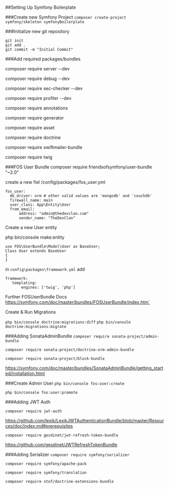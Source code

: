 ##Setting Up Symfony Boilerplate

###Create new Symfony Project
`composer create-project symfony/skeleton symfonyBoilerplate`

###Initialize new git repository
```
git init
git add .
git commit -m "Initial Commit"
```

###Add required packages/bundles

composer require server --dev

composer require debug --dev

composer require sec-checker --dev

composer require profiler --dev

composer require annotations

composer require generator

composer require asset

composer require doctrine

composer require swiftmailer-bundle

composer require twig

###FOS User Bundle
composer require friendsofsymfony/user-bundle "~2.0"

create a new fiel /config/packages/fos_user.yml
```
fos_user:
  db_driver: orm # other valid values are 'mongodb' and 'couchdb'
  firewall_name: main
  user_class: App\Entity\User
  from_email:
      address: "admin@thedevclan.com"
      sender_name: "TheDevClan"
```

Create a new User entity

php bin/console make:entity

```
use FOS\UserBundle\Model\User as BaseUser;
Class User extends BaseUser 
{
}
```

 in `config\packages\framework.yml` add
 
 ```
 framework:
    templating:
        engines: ['twig', 'php']
 ```
Further FOSUserBundle Docs
https://symfony.com/doc/master/bundles/FOSUserBundle/index.htm` 

Create & Run Migrations
 
`php bin/console doctrine:migrations:diff`
`php bin/console doctrine:migrations:migrate`
 
###Adding SonataAdminBundle
``composer require sonata-project/admin-bundle``

``composer require sonata-project/doctrine-orm-admin-bundle``

``composer require sonata-project/block-bundle``

https://symfony.com/doc/master/bundles/SonataAdminBundle/getting_started/installation.html

###Create Admin User
``php bin/console fos:user:create``

``php bin/console fos:user:promote``
 
 
###Adding JWT Auth

``composer require jwt-auth``

https://github.com/lexik/LexikJWTAuthenticationBundle/blob/master/Resources/doc/index.md#prerequisites

``composer require gesdinet/jwt-refresh-token-bundle``

https://github.com/gesdinet/JWTRefreshTokenBundle

###Adding Serializer
``composer require symfony/serializer``


``composer require symfony/apache-pack``


``composer require symfony/translation``

``composer require stof/doctrine-extensions-bundle``